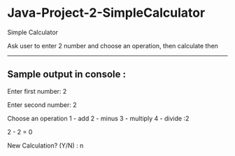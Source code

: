 # Java-Project-2-SimpleCalculator

Simple Calculator

Ask user to enter 2 number and choose an operation, then calculate then

---------------------------
Sample output in console :
---------------------------

Enter first number: 2

Enter second number: 2

Choose an operation
1 - add
2 - minus
3 - multiply
4 - divide
:2

2 - 2 = 0

New Calculation? (Y/N) : n
